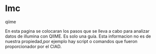 # lmc
qiime 

En esta pagina se colocaran los pasos que se lleva a cabo para analizar datos  de illumina con QIIME. Es solo una guía.
Esta informacion no es de nuestra propiedad,por ejemplo hay script o comandos que fueron proporcionador por el CIAD.
